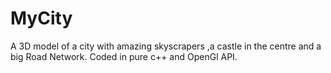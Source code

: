 # MyCity
A 3D model of a city with amazing skyscrapers ,a castle in the centre and a big Road Network. Coded in pure c++ and OpenGl API.
